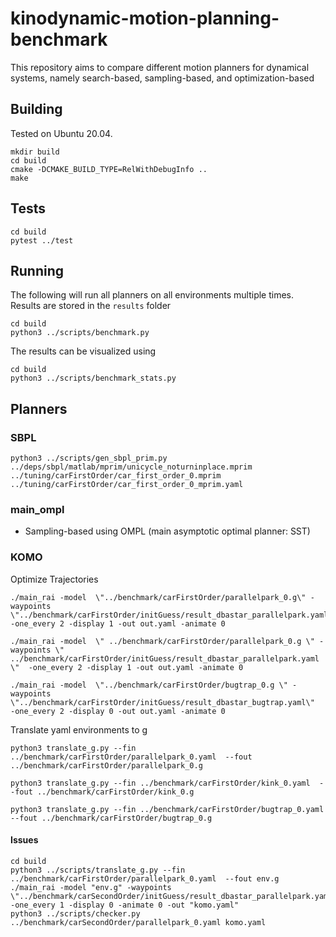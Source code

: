 # kinodynamic-motion-planning-benchmark
This repository aims to compare different motion planners for dynamical systems, namely search-based, sampling-based, and optimization-based

## Building

Tested on Ubuntu 20.04.

```
mkdir build
cd build
cmake -DCMAKE_BUILD_TYPE=RelWithDebugInfo ..
make
```

## Tests

```
cd build
pytest ../test
```

## Running

The following will run all planners on all environments multiple times. Results are stored in the `results` folder
```
cd build
python3 ../scripts/benchmark.py
```

The results can be visualized using

```
cd build
python3 ../scripts/benchmark_stats.py
```

## Planners

### SBPL

```
python3 ../scripts/gen_sbpl_prim.py ../deps/sbpl/matlab/mprim/unicycle_noturninplace.mprim ../tuning/carFirstOrder/car_first_order_0.mprim ../tuning/carFirstOrder/car_first_order_0_mprim.yaml
```

### main_ompl

* Sampling-based using OMPL (main asymptotic optimal planner: SST)

### KOMO


Optimize Trajectories

```
./main_rai -model  \"../benchmark/carFirstOrder/parallelpark_0.g\" -waypoints \"../benchmark/carFirstOrder/initGuess/result_dbastar_parallelpark.yaml\"  -one_every 2 -display 1 -out out.yaml -animate 0
```

```
./main_rai -model  \" ../benchmark/carFirstOrder/parallelpark_0.g \" -waypoints \" ../benchmark/carFirstOrder/initGuess/result_dbastar_parallelpark.yaml \"  -one_every 2 -display 1 -out out.yaml -animate 0
 ```

```
./main_rai -model  \"../benchmark/carFirstOrder/bugtrap_0.g \" -waypoints \"../benchmark/carFirstOrder/initGuess/result_dbastar_bugtrap.yaml\"  -one_every 2 -display 0 -out out.yaml -animate 0
```

Translate yaml environments to g

```
python3 translate_g.py --fin ../benchmark/carFirstOrder/parallelpark_0.yaml  --fout ../benchmark/carFirstOrder/parallelpark_0.g
```

```
python3 translate_g.py --fin ../benchmark/carFirstOrder/kink_0.yaml  --fout ../benchmark/carFirstOrder/kink_0.g
```

```
python3 translate_g.py --fin ../benchmark/carFirstOrder/bugtrap_0.yaml  --fout ../benchmark/carFirstOrder/bugtrap_0.g
```

#### Issues

```
cd build
python3 ../scripts/translate_g.py --fin ../benchmark/carFirstOrder/parallelpark_0.yaml  --fout env.g
./main_rai -model "env.g" -waypoints \"../benchmark/carSecondOrder/initGuess/result_dbastar_parallelpark.yaml\" -one_every 1 -display 0 -animate 0 -out "komo.yaml"
python3 ../scripts/checker.py ../benchmark/carSecondOrder/parallelpark_0.yaml komo.yaml
```